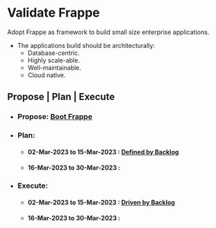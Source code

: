 # Validate Frappe 

Adopt Frappe as framework to build small size enterprise applications.  

- The applications build should be architecturally: 
	- Database-centric.
	- Highly scale-able.
	- Well-maintainable.
	- Cloud native.

## Propose | Plan | Execute

- ### Propose: [Boot Frappe](https://github.com/mak-aravind/mak-obsidian-missionOneDoubleO/blob/main/missionOneDoubleO/Frappe/notes/Outset-Frappe-Bench.md)
- ### Plan: 
	- #### 02-Mar-2023 to 15-Mar-2023 : [Defined by Backlog](https://github.com/mak-aravind/mak-obsidian-missionOneDoubleO/blob/main/missionOneDoubleO/Frappe/notes/Backlog/Backlog(02-Mar-2023%20to%2015-Mar-2023).md)
	- #### 16-Mar-2023 to 30-Mar-2023 : 
- ### Execute: 
	- #### 02-Mar-2023 to 15-Mar-2023 : [Driven by Backlog](https://github.com/mak-aravind/mak-obsidian-missionOneDoubleO/blob/main/missionOneDoubleO/Frappe/notes/execution/BacklogDrivenExecution.md)
	- #### 16-Mar-2023 to 30-Mar-2023 : 